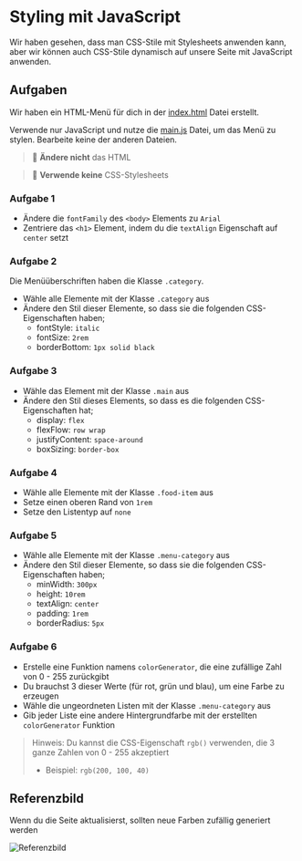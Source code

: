 # Styling mit JavaScript

Wir haben gesehen, dass man CSS-Stile mit Stylesheets anwenden kann, aber wir können auch CSS-Stile dynamisch auf unsere Seite mit JavaScript anwenden.

## Aufgaben

Wir haben ein HTML-Menü für dich in der [index.html](/index.html) Datei erstellt.

Verwende nur JavaScript und nutze die [main.js](/main.js) Datei, um das Menü zu stylen. Bearbeite keine der anderen Dateien.

> 👿 **Ändere nicht** das HTML

> 🍤 **Verwende keine** CSS-Stylesheets

### Aufgabe 1

- Ändere die `fontFamily` des `<body>` Elements zu `Arial`
- Zentriere das `<h1>` Element, indem du die `textAlign` Eigenschaft auf `center` setzt

### Aufgabe 2

Die Menüüberschriften haben die Klasse `.category`.

- Wähle alle Elemente mit der Klasse `.category` aus
- Ändere den Stil dieser Elemente, so dass sie die folgenden CSS-Eigenschaften haben;
  - fontStyle: `italic`
  - fontSize: `2rem`
  - borderBottom: `1px solid black`

### Aufgabe 3

- Wähle das Element mit der Klasse `.main` aus
- Ändere den Stil dieses Elements, so dass es die folgenden CSS-Eigenschaften hat;
  - display: `flex`
  - flexFlow: `row wrap`
  - justifyContent: `space-around`
  - boxSizing: `border-box`

### Aufgabe 4

- Wähle alle Elemente mit der Klasse `.food-item` aus
- Setze einen oberen Rand von `1rem`
- Setze den Listentyp auf `none`

### Aufgabe 5

- Wähle alle Elemente mit der Klasse `.menu-category` aus
- Ändere den Stil dieser Elemente, so dass sie die folgenden CSS-Eigenschaften haben;
  - minWidth: `300px`
  - height: `10rem`
  - textAlign: `center`
  - padding: `1rem`
  - borderRadius: `5px`

### Aufgabe 6

- Erstelle eine Funktion namens `colorGenerator`, die eine zufällige Zahl von 0 - 255 zurückgibt
- Du brauchst 3 dieser Werte (für rot, grün und blau), um eine Farbe zu erzeugen
- Wähle die ungeordneten Listen mit der Klasse `.menu-category` aus
- Gib jeder Liste eine andere Hintergrundfarbe mit der erstellten `colorGenerator` Funktion

> Hinweis: Du kannst die CSS-Eigenschaft `rgb()` verwenden, die 3 ganze Zahlen von 0 - 255 akzeptiert
>
> - Beispiel: `rgb(200, 100, 40)`

## Referenzbild

Wenn du die Seite aktualisierst, sollten neue Farben zufällig generiert werden

![Referenzbild](reference.png)


